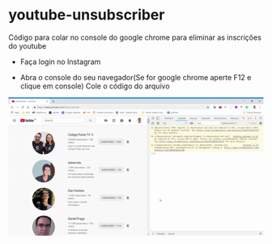 # youtube-unsubscriber

Código para colar no console do google chrome para eliminar as inscrições do youtube


* Faça login no Instagram

* Abra o console do seu navegador(Se for google chrome aperte F12 e clique em console)
Cole o código do arquivo

![](video.gif)
